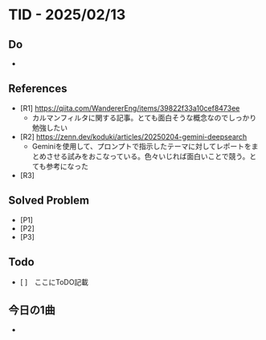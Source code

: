 # TID - 2025/02/13

## Do
- 

## References
- [R1] https://qiita.com/WandererEng/items/39822f33a10cef8473ee
  - カルマンフィルタに関する記事。とても面白そうな概念なのでしっかり勉強したい
- [R2] https://zenn.dev/koduki/articles/20250204-gemini-deepsearch
  - Geminiを使用して、プロンプトで指示したテーマに対してレポートをまとめさせる試みをおこなっている。色々いじれば面白いことで競う。とても参考になった
- [R3] 

## Solved Problem
- [P1] 
- [P2] 
- [P3] 


## Todo
- [ ]　ここにToDO記載

## 今日の1曲
- 
